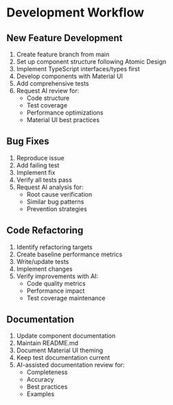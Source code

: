 # Development Workflow

## New Feature Development
1. Create feature branch from main
2. Set up component structure following Atomic Design
3. Implement TypeScript interfaces/types first
4. Develop components with Material UI
5. Add comprehensive tests
6. Request AI review for:
   - Code structure
   - Test coverage
   - Performance optimizations
   - Material UI best practices

## Bug Fixes
1. Reproduce issue
2. Add failing test
3. Implement fix
4. Verify all tests pass
5. Request AI analysis for:
   - Root cause verification
   - Similar bug patterns
   - Prevention strategies

## Code Refactoring
1. Identify refactoring targets
2. Create baseline performance metrics
3. Write/update tests
4. Implement changes
5. Verify improvements with AI:
   - Code quality metrics
   - Performance impact
   - Test coverage maintenance

## Documentation
1. Update component documentation
2. Maintain README.md
3. Document Material UI theming
4. Keep test documentation current
5. AI-assisted documentation review for:
   - Completeness
   - Accuracy
   - Best practices
   - Examples
